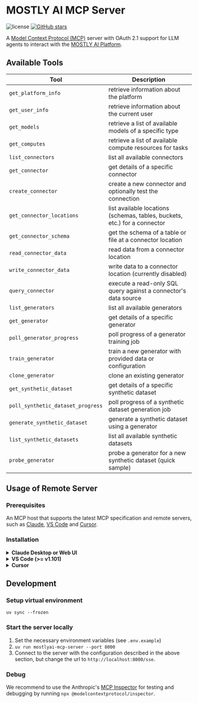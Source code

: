 # MOSTLY AI MCP Server

![license](https://img.shields.io/github/license/mostly-ai/mostlyai-mcp-server)
[![GitHub stars](https://img.shields.io/github/stars/mostly-ai/mostly-mcp-server?style=social)](https://github.com/mostly-ai/mostlyai-mcp-server/stargazers)

A [Model Context Protocol (MCP)](https://modelcontextprotocol.io) server with OAuth 2.1 support for LLM agents to interact with the [MOSTLY AI Platform](https://app.mostly.ai).

## Available Tools

| Tool | Description |
|------|-------------|
| `get_platform_info` | retrieve information about the platform |
| `get_user_info` | retrieve information about the current user |
| `get_models` | retrieve a list of available models of a specific type |
| `get_computes` | retrieve a list of available compute resources for tasks |
| `list_connectors` | list all available connectors |
| `get_connector` | get details of a specific connector |
| `create_connector` | create a new connector and optionally test the connection |
| `get_connector_locations` | list available locations (schemas, tables, buckets, etc.) for a connector |
| `get_connector_schema` | get the schema of a table or file at a connector location |
| `read_connector_data` | read data from a connector location |
| `write_connector_data` | write data to a connector location (currently disabled) |
| `query_connector` | execute a read-only SQL query against a connector's data source |
| `list_generators` | list all available generators |
| `get_generator` | get details of a specific generator |
| `poll_generator_progress` | poll progress of a generator training job |
| `train_generator` | train a new generator with provided data or configuration |
| `clone_generator` | clone an existing generator |
| `get_synthetic_dataset` | get details of a specific synthetic dataset |
| `poll_synthetic_dataset_progress` | poll progress of a synthetic dataset generation job |
| `generate_synthetic_dataset` | generate a synthetic dataset using a generator |
| `list_synthetic_datasets` | list all available synthetic datasets |
| `probe_generator` | probe a generator for a new synthetic dataset (quick sample) |

## Usage of Remote Server

### Prerequisites

An MCP host that supports the latest MCP specification and remote servers, such as [Claude](https://claude.ai/), [VS Code](https://code.visualstudio.com/) and [Cursor](https://www.cursor.com/).

### Installation
<details>

  **<summary>Claude Desktop or Web UI</summary>**

  `Search and tools` -> `Add integrations` -> `Add integration` -> Set Integration name to the name of your choice (e.g., `mostlyai`) and Integration URL to `https://mcp.mostly.ai/sse`.

</details>

<details>

  **<summary>VS Code (>= v1.101)</summary>**

  [![Install in VS Code](https://img.shields.io/badge/VS_Code-Install_Server-0098FF)](https://insiders.vscode.dev/redirect/mcp/install?name=mostlyai&config=%7B%22url%22%3A%20%22https%3A%2F%2Fmcp.mostly.ai%2Fsse%22%7D)

For quick installation, please use the one-click button above.
Alternatively, one can add the following JSON to `.vscode/mcp.json` (for the workspace) or the global `settings.json` (for the user).

```json
{
  "servers": {
    "mostlyai": {
      "url": "https://mcp.mostly.ai/sse"
    }
  }
}
```

</details>

<details>

  **<summary>Cursor</summary>**
    [![Install in Cursor](https://img.shields.io/badge/Cursor-Install_Server-111111)](https://cursor.com/install-mcp?name=mostlyai&config=eyJ1cmwiOiJodHRwczovL21jcC5tb3N0bHkuYWkvc3NlIn0%3D)

For quick installation, please use the one-click button above.
Alternatively, one can add the following JSON to `~/.cursor/mcp.json`.

```json
{
    "mcpServers": {
      "mostlyai": {
        "url": "https://mcp.mostly.ai/sse"
      }
    }
}
```

</details>

## Development

### Setup virtual environment

`uv sync --frozen`

### Start the server locally

1. Set the necessary environment variables (see `.env.example`)
2. `uv run mostlyai-mcp-server --port 8000`
3. Connect to the server with the configuration described in the above section, but change the url to `http://localhost:8000/sse`.

### Debug

We recommend to use the Anthropic's [MCP Inspector](https://modelcontextprotocol.io/docs/tools/inspector) for testing and debugging by running `npx @modelcontextprotocol/inspector`.
